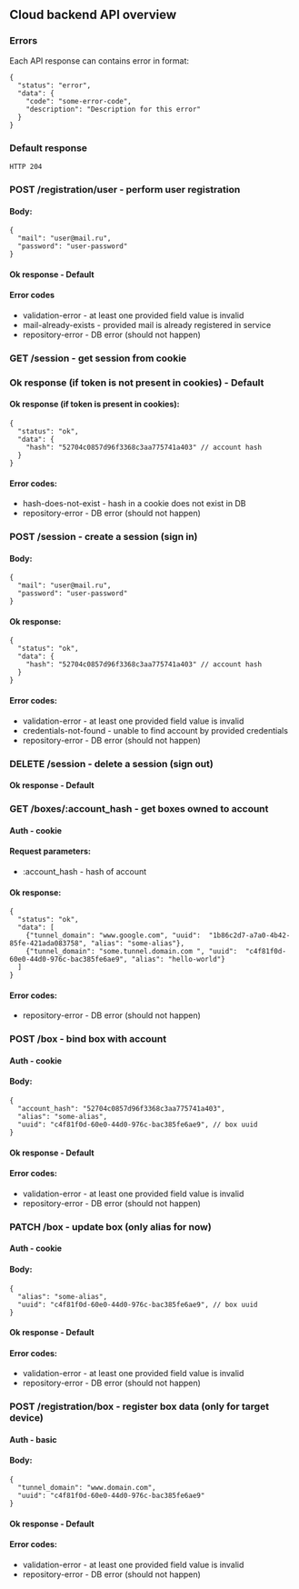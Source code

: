 ## Cloud backend API overview

### Errors
Each API response can contains error in format:
```json5
{
  "status": "error",
  "data": {
    "code": "some-error-code",
    "description": "Description for this error"
  }
}
```
### Default response
```
HTTP 204
```

### POST /registration/user - perform user registration
#### Body:
```json5
{
  "mail": "user@mail.ru",
  "password": "user-password"
}
```
#### Ok response - Default
#### Error codes
* validation-error - at least one provided field value is invalid
* mail-already-exists - provided mail is already registered in service
* repository-error - DB error (should not happen)


### GET /session - get session from cookie
### Ok response (if token is not present in cookies) - Default
#### Ok response (if token is present in cookies):
```json5
{
  "status": "ok",
  "data": {
    "hash": "52704c0857d96f3368c3aa775741a403" // account hash
  }
}
```
#### Error codes:
* hash-does-not-exist - hash in a cookie does not exist in DB
* repository-error - DB error (should not happen)

### POST /session - create a session (sign in)
#### Body:
```json5
{
  "mail": "user@mail.ru",
  "password": "user-password"
}
```
#### Ok response:
```json5
{
  "status": "ok",
  "data": {
    "hash": "52704c0857d96f3368c3aa775741a403" // account hash
  }
}
```
#### Error codes:
* validation-error - at least one provided field value is invalid
* credentials-not-found - unable to find account by provided credentials
* repository-error - DB error (should not happen)

### DELETE /session - delete a session (sign out)
#### Ok response - Default

### GET /boxes/:account_hash - get boxes owned to account
#### Auth - cookie
#### Request parameters:
* \:account_hash - hash of account
#### Ok response:
```json5
{
  "status": "ok",
  "data": [
    {"tunnel_domain": "www.google.com", "uuid":  "1b86c2d7-a7a0-4b42-85fe-421ada083758", "alias": "some-alias"},
    {"tunnel_domain": "some.tunnel.domain.com ", "uuid":  "c4f81f0d-60e0-44d0-976c-bac385fe6ae9", "alias": "hello-world"}
  ]
}
```
#### Error codes:
* repository-error - DB error (should not happen)

### POST /box - bind box with account
#### Auth - cookie
#### Body:
```json5
{
  "account_hash": "52704c0857d96f3368c3aa775741a403",
  "alias": "some-alias",
  "uuid": "c4f81f0d-60e0-44d0-976c-bac385fe6ae9", // box uuid
}
```
#### Ok response - Default
#### Error codes:
* validation-error - at least one provided field value is invalid
* repository-error - DB error (should not happen)

### PATCH /box - update box (only alias for now)
#### Auth - cookie
#### Body:
```json5
{
  "alias": "some-alias",
  "uuid": "c4f81f0d-60e0-44d0-976c-bac385fe6ae9", // box uuid
}
```
#### Ok response - Default
#### Error codes:
* validation-error - at least one provided field value is invalid
* repository-error - DB error (should not happen)

### POST /registration/box - register box data (only for target device)
#### Auth - basic
#### Body:
```json5
{
  "tunnel_domain": "www.domain.com",
  "uuid": "c4f81f0d-60e0-44d0-976c-bac385fe6ae9"
}
```
#### Ok response - Default
#### Error codes:
* validation-error - at least one provided field value is invalid
* repository-error - DB error (should not happen)
